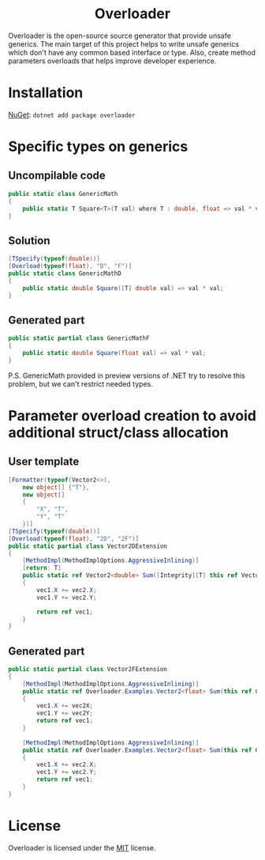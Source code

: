 <h1 align="center">Overloader</h1>

Overloader is the open-source source generator that provide unsafe generics.
The main target of this project helps to write unsafe generics which don't have any common based interface or type.
Also, create method parameters overloads that helps improve developer experience.

# Installation

[NuGet](https://www.nuget.org/packages/Overloader/): `dotnet add package overloader`

# Specific types on generics

## Uncompilable code

```csharp
public static class GenericMath
{
	public static T Square<T>(T val) where T : double, float => val * val;
}
```

## Solution

```csharp
[TSpecify(typeof(double))]
[Overload(typeof(float), "D", "F")]
public static class GenericMathD
{
	public static double Square([T] double val) => val * val;
}
```

## Generated part

```csharp
public static partial class GenericMathF
{
	public static double Square(float val) => val * val;
}
```

P.S. GenericMath provided in preview versions of .NET try to resolve this problem, but we can't restrict needed types.

# Parameter overload creation to avoid additional struct/class allocation

## User template

```csharp
[Formatter(typeof(Vector2<>),
	new object[] {"T"},
	new object[]
	{
		"X", "T",
		"Y", "T"
	})]
[TSpecify(typeof(double))]
[Overload(typeof(float), "2D", "2F")]
public static partial class Vector2DExtension
{
	[MethodImpl(MethodImplOptions.AggressiveInlining)]
	[return: T]
	public static ref Vector2<double> Sum([Integrity][T] this ref Vector2<double> vec1, [T] in Vector2<double> vec2)
	{
		vec1.X += vec2.X;
		vec1.Y += vec2.Y;

		return ref vec1;
	}
}
```

## Generated part

```csharp
public static partial class Vector2FExtension
{
	[MethodImpl(MethodImplOptions.AggressiveInlining)]
	public static ref Overloader.Examples.Vector2<float> Sum(this ref Overloader.Examples.Vector2<float> vec1, float vec2X, float vec2Y)
	{
		vec1.X += vec2X;
		vec1.Y += vec2Y;
		return ref vec1;
	}
	
	[MethodImpl(MethodImplOptions.AggressiveInlining)]
	public static ref Overloader.Examples.Vector2<float> Sum(this ref Overloader.Examples.Vector2<float> vec1, in Overloader.Examples.Vector2<float> vec2)
	{
		vec1.X += vec2.X;
		vec1.Y += vec2.Y;
		return ref vec1;
	}
}
```

# License

Overloader is licensed under the [MIT](./LICENSE) license.
